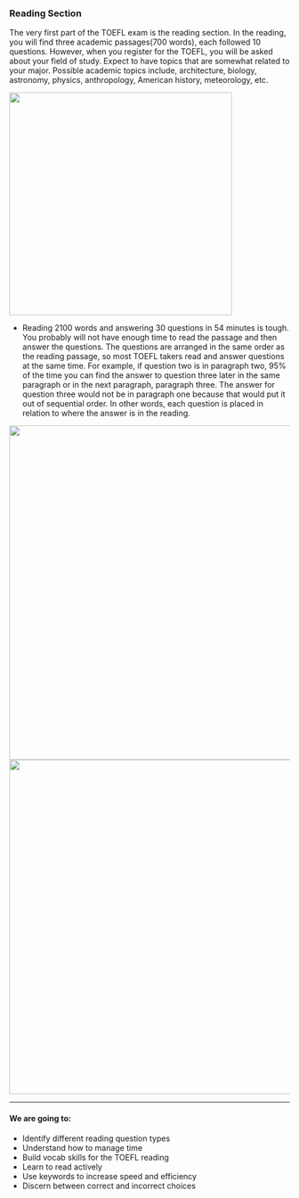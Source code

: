 ### Reading Section

The very first part of the TOEFL exam is the reading section. 
In the reading, you will find three academic passages(700 words), each followed 10 questions.
However, when you register for the TOEFL, you will be asked about
your field of study. Expect to have topics that are somewhat related to your major. Possible academic
topics include, architecture, biology, astronomy, physics, anthropology, American history, meteorology, etc.

<img src="https://user-images.githubusercontent.com/12064832/203114915-0d1e0628-c24b-4215-9dba-f4e8343cb669.png" width=400 />

- Reading 2100 words and answering 30 questions in 54 minutes is tough. You probably will
not have enough time to read the passage and then answer the questions. The questions are arranged in
the same order as the reading passage, so most TOEFL takers read and answer questions at the same
time. For example, if question two is in paragraph two, 95% of the time you can find the answer to
question three later in the same paragraph or in the next paragraph, paragraph three. The answer for
question three would not be in paragraph one because that would put it out of sequential order. In other
words, each question is placed in relation to where the answer is in the reading.

<img src="https://user-images.githubusercontent.com/12064832/203115594-a1bf5d8f-58a8-443f-9421-a7534f901800.png" width=600 />

<img src="https://user-images.githubusercontent.com/12064832/203116346-f31ad056-0969-459c-9315-b6865a6cbd22.png" width=600 />

---

#### We are going to:

- Identify different reading question types
- Understand how to manage time
- Build vocab skills for the TOEFL reading
- Learn to read actively
- Use keywords to increase speed and efficiency
- Discern between correct and incorrect choices

